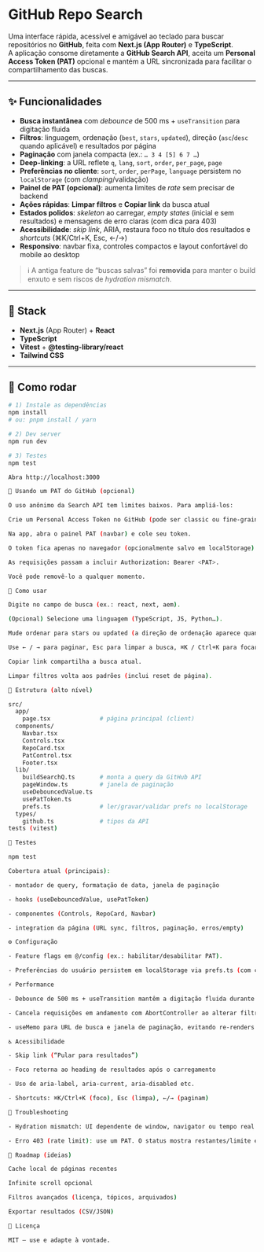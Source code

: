# GitHub Repo Search

Uma interface rápida, acessível e amigável ao teclado para buscar repositórios no **GitHub**, feita com **Next.js (App Router)** e **TypeScript**.  
A aplicação consome diretamente a **GitHub Search API**, aceita um **Personal Access Token (PAT)** opcional e mantém a URL sincronizada para facilitar o compartilhamento das buscas.

---

## ✨ Funcionalidades

- **Busca instantânea** com *debounce* de 500 ms + `useTransition` para digitação fluida
- **Filtros**: linguagem, ordenação (`best`, `stars`, `updated`), direção (`asc`/`desc` quando aplicável) e resultados por página
- **Paginação** com janela compacta (ex.: `… 3 4 [5] 6 7 …`)
- **Deep-linking**: a URL reflete `q`, `lang`, `sort`, `order`, `per_page`, `page`
- **Preferências no cliente**: `sort`, `order`, `perPage`, `language` persistem no `localStorage` (com *clamping*/validação)
- **Painel de PAT (opcional)**: aumenta limites de *rate* sem precisar de backend
- **Ações rápidas**: **Limpar filtros** e **Copiar link** da busca atual
- **Estados polidos**: *skeleton* ao carregar, *empty states* (inicial e sem resultados) e mensagens de erro claras (com dica para 403)
- **Acessibilidade**: *skip link*, ARIA, restaura foco no título dos resultados e *shortcuts* (⌘K/Ctrl+K, Esc, ←/→)
- **Responsivo**: navbar fixa, controles compactos e layout confortável do mobile ao desktop

> ℹ️ A antiga feature de “buscas salvas” foi **removida** para manter o build enxuto e sem riscos de *hydration mismatch*.

---

## 🧱 Stack

- **Next.js** (App Router) + **React**
- **TypeScript**
- **Vitest** + **@testing-library/react**
- **Tailwind CSS**

---

## 🚀 Como rodar

```bash
# 1) Instale as dependências
npm install
# ou: pnpm install / yarn

# 2) Dev server
npm run dev

# 3) Testes
npm test

Abra http://localhost:3000

🔐 Usando um PAT do GitHub (opcional)

O uso anônimo da Search API tem limites baixos. Para ampliá-los:

Crie um Personal Access Token no GitHub (pode ser classic ou fine-grained para dados públicos).

Na app, abra o painel PAT (navbar) e cole seu token.

O token fica apenas no navegador (opcionalmente salvo em localStorage).

As requisições passam a incluir Authorization: Bearer <PAT>.

Você pode removê-lo a qualquer momento.

🧭 Como usar

Digite no campo de busca (ex.: react, next, aem).

(Opcional) Selecione uma linguagem (TypeScript, JS, Python…).

Mude ordenar para stars ou updated (a direção de ordenação aparece quando sort ≠ best).

Use ← / → para paginar, Esc para limpar a busca, ⌘K / Ctrl+K para focar o input.

Copiar link compartilha a busca atual.

Limpar filtros volta aos padrões (inclui reset de página).

🧩 Estrutura (alto nível)

src/
  app/
    page.tsx              # página principal (client)
  components/
    Navbar.tsx
    Controls.tsx
    RepoCard.tsx
    PatControl.tsx
    Footer.tsx
  lib/
    buildSearchQ.ts       # monta a query da GitHub API
    pageWindow.ts         # janela de paginação
    useDebouncedValue.ts
    usePatToken.ts
    prefs.ts              # ler/gravar/validar prefs no localStorage
  types/
    github.ts             # tipos da API
tests (vitest)

🧪 Testes

npm test

Cobertura atual (principais):

- montador de query, formatação de data, janela de paginação

- hooks (useDebouncedValue, usePatToken)

- componentes (Controls, RepoCard, Navbar)

- integration da página (URL sync, filtros, paginação, erros/empty)

⚙️ Configuração

- Feature flags em @/config (ex.: habilitar/desabilitar PAT).

- Preferências do usuário persistem em localStorage via prefs.ts (com clamping para garantir valores válidos).

⚡ Performance

- Debounce de 500 ms + useTransition mantêm a digitação fluida durante fetches

- Cancela requisições em andamento com AbortController ao alterar filtros

- useMemo para URL de busca e janela de paginação, evitando re-renders desnecessários

♿ Acessibilidade

- Skip link (“Pular para resultados”)

- Foco retorna ao heading de resultados após o carregamento

- Uso de aria-label, aria-current, aria-disabled etc.

- Shortcuts: ⌘K/Ctrl+K (foco), Esc (limpa), ←/→ (paginam)

🧰 Troubleshooting

- Hydration mismatch: UI dependente de window, navigator ou tempo real é protegida por flags de montagem (ex.: não renderizar disabled dinâmico no SSR). Ao criar novos componentes com dados do cliente, gateie-os por mounted.

- Erro 403 (rate limit): use um PAT. O status mostra restantes/limite e, quando possível, o horário de reset.

📌 Roadmap (ideias)

Cache local de páginas recentes

Infinite scroll opcional

Filtros avançados (licença, tópicos, arquivados)

Exportar resultados (CSV/JSON)

📝 Licença

MIT — use e adapte à vontade.
